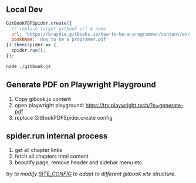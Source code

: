 ## Local Dev
```js
GitBookPDFSpider.create({
  // replace target gitbook url & name
  url: 'https://braydie.gitbooks.io/how-to-be-a-programmer/content/en/',
  bookName: 'How to be a programer.pdf'
}).then(spider => {
  spider.run();
});
```

```bash
node ./gitbook.js
```


## Generate PDF on Playwright Playground
1. Copy gibook.js content
2. open playwright playground: https://try.playwright.tech/?e=generate-pdf
3. replace GitBookPDFSpider.create config


## spider.run internal process
1. get all chapter links
2. fetch all chapters html content
3. beautify page, remove header and sidebar menu etc.

*try to modify [SITE_CONFIG](https://github.com/lufengd3/htmlbook2pdf/blob/main/gitbook.js#L4) to adapt to different gitbook site structure.*